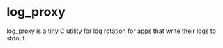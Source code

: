 # log_proxy
log_proxy is a tiny C utility for log rotation for apps that write their logs to stdout.
